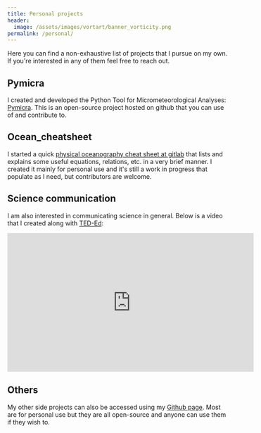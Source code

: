 ```yaml
---
title: Personal projects
header:
  image: /assets/images/vortart/banner_vorticity.png
permalink: /personal/
---
```


Here you can find a non-exhaustive list of projects that I pursue on my own. If you're
interested in any of them feel free to reach out.

## Pymicra

I created and developed the Python Tool for Micrometeorological Analyses:
[Pymicra](https://pymicra.readthedocs.io/en/latest/). This is an open-source
project hosted on github that you can use of and contribute to.



## Ocean_cheatsheet

I started a quick [physical oceanography cheat sheet at
gitlab](https://gitlab.com/tomchor/ocean_cheatsheet/-/wikis/home) that lists and explains
some useful equations, relations, etc. in a very brief manner. I created it mainly for
personal use and it's still a work in progress that populate as I need, but contributors
are welcome.



## Science communication

I am also interested in communicating science in general. Below is a video that I created
along with [TED-Ed](https://ed.ted.com/):
 
<iframe width="560" height="315" src="https://www.youtube.com/embed/S3i6tJ4XNqA" frameborder="0" allow="accelerometer; autoplay; encrypted-media; gyroscope; picture-in-picture" allowfullscreen></iframe>


## Others

My other side projects can also be accessed using my [Github
page](https://github.com/tomchor). Most are for personal use but they are all open-source
and anyone can use them if they wish to.



